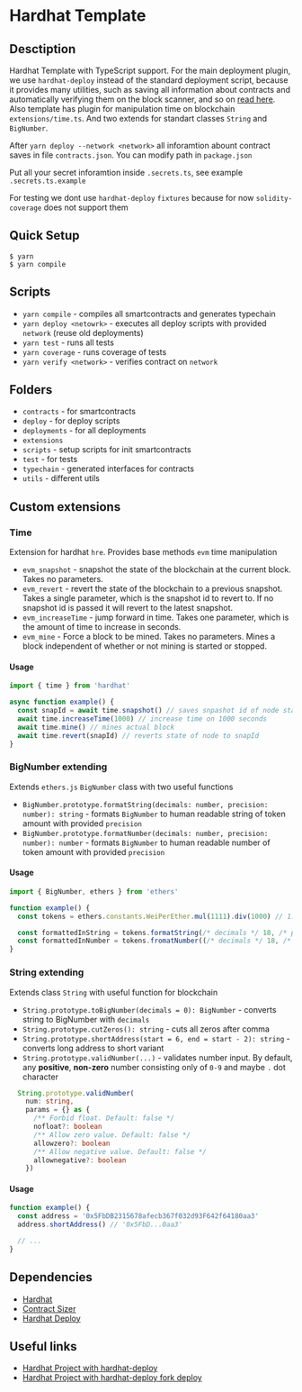 # Hardhat Template

## Desctiption

Hardhat Template with TypeScript support. For the main deployment plugin, we use `hardhat-deploy` instead of the standard deployment script, because it provides many utilities, such as saving all information about contracts and automatically verifying them on the block scanner, and so on [read here](https://www.npmjs.com/package/hardhat-deploy). Also template has plugin for manipulation time on blockchain `extensions/time.ts`. And two extends for standart classes `String` and `BigNumber`.

After `yarn deploy --network <network>` all inforamtion abount contract saves in file `contracts.json`. You can modify path in `package.json`

Put all your secret inforamtion inside `.secrets.ts`, see example `.secrets.ts.example`

For testing we dont use `hardhat-deploy` `fixtures` because for now `solidity-coverage` does not support them

## Quick Setup

```console
$ yarn
$ yarn compile
```

## Scripts

- `yarn compile` - compiles all smartcontracts and generates typechain
- `yarn deploy <netowrk>` - executes all deploy scripts with provided `network` (reuse old deployments)
- `yarn test` - runs all tests
- `yarn coverage` - runs coverage of tests
- `yarn verify <network>` - verifies contract on `network`

## Folders

- `contracts` - for smartcontracts
- `deploy` - for deploy scripts
- `deployments` - for all deployments
- `extensions`
- `scripts` - setup scripts for init smartcontracts
- `test` - for tests
- `typechain` - generated interfaces for contracts
- `utils` - different utils

## Custom extensions

### Time

Extension for hardhat `hre`. Provides base methods `evm` time manipulation

- `evm_snapshot` - snapshot the state of the blockchain at the current block. Takes no parameters.
- `evm_revert` - revert the state of the blockchain to a previous snapshot. Takes a single parameter, which is the snapshot id to revert to. If no snapshot id is passed it will revert to the latest snapshot.
- `evm_increaseTime` - jump forward in time. Takes one parameter, which is the amount of time to increase in seconds.
- `evm_mine` - Force a block to be mined. Takes no parameters. Mines a block independent of whether or not mining is started or stopped.

#### Usage

```typescript
import { time } from 'hardhat'

async function example() {
  const snapId = await time.snapshot() // saves snpashot id of node state
  await time.increaseTime(1000) // increase time on 1000 seconds
  await time.mine() // mines actual block
  await time.revert(snapId) // reverts state of node to snapId
}
```

### BigNumber extending

Extends `ethers.js` `BigNumber` class with two useful functions

- `BigNumber.prototype.formatString(decimals: number, precision: number): string` - formats `BigNumber` to human readable string of token amount with provided `precision`
- `BigNumber.prototype.formatNumber(decimals: number, precision: number): number` - formats `BigNumber` to human readable number of token amount with provided `precision`

#### Usage

```typescript
import { BigNumber, ethers } from 'ethers'

function example() {
  const tokens = ethers.constants.WeiPerEther.mul(1111).div(1000) // 1.111 ether

  const formattedInString = tokens.formatString(/* decimals */ 18, /* precision */ 2) // '1.11'
  const formattedInNumber = tokens.fromatNumber((/* decimals */ 18, /* precision */ 2) // 1.111
}
```

### String extending

Extends class `String` with useful function for blockchain

- `String.prototype.toBigNumber(decimals = 0): BigNumber` - converts string to BigNumber with `decimals`
- `String.prototype.cutZeros(): string` - cuts all zeros after comma
- `String.prototype.shortAddress(start = 6, end = start - 2): string` - converts long address to short variant
- `String.prototype.validNumber(...)` - validates number input. By default, any **positive**, **non-zero** number consisting only of `0-9` and maybe `.` dot character

```typescript
  String.prototype.validNumber(
    num: string,
    params = {} as {
      /** Forbid float. Default: false */
      nofloat?: boolean
      /** Allow zero value. Default: false */
      allowzero?: boolean
      /** Allow negative value. Default: false */
      allownegative?: boolean
    })
```

#### Usage

```typescript
function example() {
  const address = '0x5FbDB2315678afecb367f032d93F642f64180aa3'
  address.shortAddress() // '0x5FbD...0aa3'

  // ...
}
```

## Dependencies

- [Hardhat](https://hardhat.org/)
- [Contract Sizer](https://www.npmjs.com/package/hardhat-contract-sizer)
- [Hardhat Deploy](https://www.npmjs.com/package/hardhat-deploy)

## Useful links

- [Hardhat Project with hardhat-deploy](https://github.com/wighawag/template-ethereum-contracts)
- [Hardhat Project with hardhat-deploy fork deploy](https://github.com/wighawag/template-ethereum-contracts/tree/examples/fork-test)
